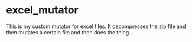 # excel_mutator
This is my custom mutator for excel files. It decompresses the zip file and then mutates a certain file and then does the thing...
